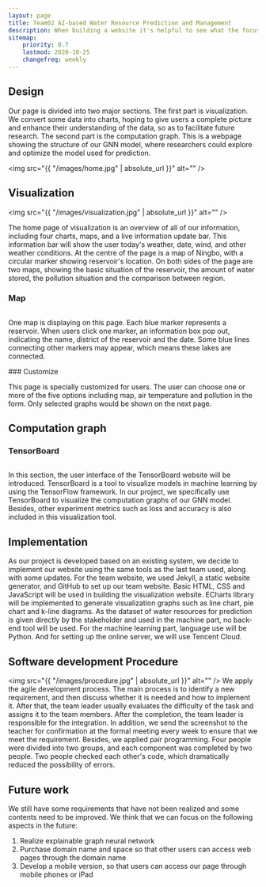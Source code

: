 ```yaml
---
layout: page
title: Team02 AI-based Water Resource Prediction and Management
description: When building a website it's helpful to see what the focus of your site is. This page is an example of how to show a website's focus.
sitemap:
    priority: 0.7
    lastmod: 2020-10-25
    changefreq: weekly
---
```

## Design

Our page is divided into two major sections. The first part is visualization. We convert some data into charts, hoping to give users a complete picture and enhance their understanding of the data, so as to facilitate future research. The second part is the computation graph. This is a webpage showing the structure of our GNN model, where researchers could explore and optimize the model used for prediction.

<span class="image"><img src="{{ "/images/home.jpg" | absolute_url }}" alt="" /></span>

## Visualization

<span class="image left"><img src="{{ "/images/visualization.jpg" | absolute_url }}" alt="" /></span>



The home page of visualization is an overview of all of our information, including four charts, maps, and a live information update bar. This information bar will show the user today's weather, date, wind, and other weather conditions. At the centre of the page is a map of Ningbo, with a circular marker showing reservoir's location. On both sides of the page are two maps, showing the basic situation of the reservoir, the amount of water stored, the pollution situation and the comparison between region.

### Map
<div class="box">
  <span class="image right"><img src="{{ "/images/pop-out.jpg" | absolute_url }}" alt="" /></span>
  <p>
  One map is displaying on this page. Each blue marker represents a reservoir. 
When users click one marker, an information box pop out, indicating the name, district of the reservoir and the date. Some blue lines connecting other markers may appear, which means these lakes are connected. 
  </p>
    
</div>
### Customize
<div class="box">
  <span class="image right"><img src="{{ "/images/customize.jpg" | absolute_url }}" alt="" /></span>
  <p>
  This page is specially customized for users. The user can choose one or more of the five options including map, air temperature and pollution in the form.
  Only selected graphs would be shown on the next page.  
  </p>
    <p></p>
</div>

## Computation graph
### TensorBoard
<div class="box">
  <span class="image right"><img src="{{ "/images/tensorboard.jpg" | absolute_url }}" alt="" /></span>
  <p>
  In this section, the user interface of the TensorBoard website will be introduced.
TensorBoard is a tool to visualize models in machine learning by using the TensorFlow framework. In our project, we specifically use TensorBoard to visualize the computation graphs of our GNN model. Besides, other experiment metrics such as loss and accuracy is also included in this visualization tool.
  </p>
</div>


## Implementation
As our project is developed based on an existing system, we decide to implement our website using the same tools as the last team used, along with some updates.
For the team website, we used Jekyll, a static website generator, and GitHub to set up our team website. Basic HTML, CSS and JavaScript will be used in building the visualization website. ECharts library will be implemented to generate visualization graphs such as line chart, pie chart and k-line diagrams. As the dataset of water resources for prediction is given directly by the stakeholder and used in the machine part, no back-end tool will be used.
For the machine learning part, language use will be Python. And for setting up the online server, we will use Tencent Cloud.


## Software development Procedure
<span class="image right"><img src="{{ "/images/procedure.jpg" | absolute_url }}" alt="" /></span>
We apply the agile development process. The main process is to identify a new requirement, and then discuss whether it is needed and how to implement it. After that, the team leader usually evaluates the difficulty of the task and assigns it to the team members. After the completion, the team leader is responsible for the integration. In addition, we send the screenshot to the teacher for confirmation at the formal meeting every week to ensure that we meet the requirement.
Besides, we applied pair programming. Four people were divided into two groups, and each component was completed by two people. Two people checked each other's code, which dramatically reduced the possibility of errors.


## Future work
We still have some requirements that have not been realized and some contents need to be improved. We think that we can focus on the following aspects in the future:
1. Realize explainable graph neural network
2. Purchase domain name and space so that other users can access web pages through the domain name
3. Develop a mobile version, so that users can access our page through mobile phones or iPad

